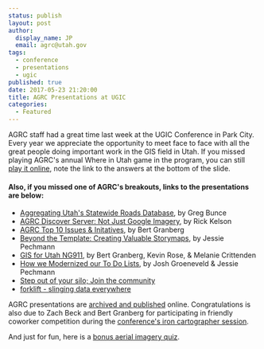 ```yaml
---
status: publish
layout: post
author:
  display_name: JP
  email: agrc@utah.gov
tags:
  - conference
  - presentations
  - ugic
published: true
date: 2017-05-23 21:20:00
title: AGRC Presentations at UGIC
categories:
  - Featured
---
```


AGRC staff had a great time last week at the UGIC Conference in Park City. Every year we appreciate the opportunity to meet face to face with all the great people doing important work in the GIS field in Utah. If you missed playing AGRC's annual Where in Utah game in the program, you can still [play it online](https://docs.google.com/presentation/d/1Z7QlDokFa4pedUd210-DauqB5x3Be5Aco7JhLGdVc5s/edit?usp=sharing), note the link to the answers at the bottom of the slide. 

#### Also, if you missed one of AGRC's breakouts, links to the presentations are below:

- [Aggregating Utah's Statewide Roads Database](https://docs.google.com/presentation/d/1G8Y8pDN4VXwESILtfs1MdM69Jkfl3XukPyOy1vxrbYM/edit?usp=sharing), by Greg Bunce
- [AGRC Discover Server: Not Just Google Imagery](https://drive.google.com/open?id=1Dw9gsHwITAcQU0Rh4uIol3-QnnTier21sRD6rTHEULQ), by Rick Kelson
- [AGRC Top 10 Issues & Initatives](https://drive.google.com/open?id=14ZHq1B3rEf1xyU13T-9mP6AJ7njcfcjuZ1PNtWXRBfY), by Bert Granberg
- [Beyond the Template: Creating Valuable Storymaps](https://docs.google.com/presentation/d/1tq4iNeFHuzZ7ZlpTOLZGfymlzjpa0VwySsb4XJ1wtvA/edit?usp=sharing), by Jessie Pechmann
- [GIS for Utah NG911](https://docs.google.com/presentation/d/14obhOgTXFGCxi1r3aQBCZnAAN3tz2snQv592vJZay78/edit?usp=sharing), by Bert Granberg, Kevin Rose, & Melanie Crittenden
- [How we Modernized our To Do Lists](https://drive.google.com/open?id=15z02TStTMsuHTMnAIwwwyN8Ka_pO85IDNrYJpKG6LoQ), by Josh Groeneveld & Jessie Pechmann
- [Step out of your silo; Join the community](http://agrc.github.io/Presentations/UGIC/2017/silo/#0)
- [forklift - slinging data everywhere](http://agrc.github.io/Presentations/UGIC/2017/forklift/#0)

AGRC presentations are [archived and published](http://agrc.github.io/Presentations/) online. Congratulations is also due to Zach Beck and Bert Granberg for participating in friendly coworker competition during the [conference's iron cartographer session](http://ugic.org/conference/congratulations-to-the-2017-map-gallery-winners/). 

And just for fun, here is a [bonus aerial imagery quiz](https://www.geolounge.com/geo-quiz-name-the-human-activity-visible-from-space/). 


